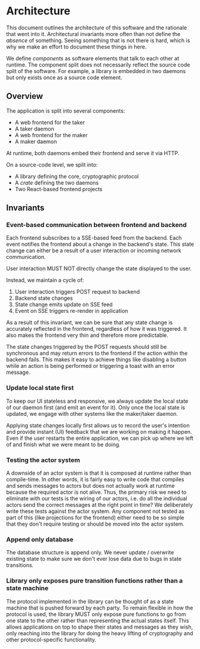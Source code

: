 # Architecture

This document outlines the architecture of this software and the rationale that went into it.
Architectural invariants more often than not define the _absence_ of something.
Seeing something that is not there is hard, which is why we make an effort to document these things in here.

We define _components_ as software elements that talk to each other at runtime.
The component split does not necessarily reflect the source code split of the software.
For example, a library is embedded in two daemons but only exists once as a source code element.

## Overview

The application is split into several components:

- A web frontend for the taker
- A taker daemon
- A web frontend for the maker
- A maker daemon

At runtime, both daemons embed their frontend and serve it via HTTP.

On a source-code level, we split into:

- A library defining the core, cryptographic protocol
- A _crate_ defining the two daemons
- Two React-based frontend projects

## Invariants

### Event-based communication between frontend and backend

Each frontend subscribes to a SSE-based feed from the backend.
Each event notifies the frontend about a change in the backend's state.
This state change can either be a result of a user interaction or incoming network communication.

User interaction MUST NOT directly change the state displayed to the user.

Instead, we maintain a cycle of:

1. User interaction triggers POST request to backend
2. Backend state changes
3. State change emits update on SSE feed
4. Event on SSE triggers re-render in application

As a result of this invariant, we can be sure that any state change is accurately reflected in the frontend, regardless of how it was triggered.
It also makes the frontend very thin and therefore more predictable.

The state changes triggered by the POST requests should still be synchronous and may return errors to the frontend if the action within the backend fails.
This makes it easy to achieve things like disabling a button while an action is being performed or triggering a toast with an error message.

### Update local state first

To keep our UI stateless and responsive, we always update the local state of our daemon first (and emit an event for it).
Only once the local state is updated, we engage with other systems like the maker/taker daemon.

Applying state changes locally first allows us to record the user's intention and provide instant (UI) feedback that we are working on making it happen.
Even if the user restarts the entire application, we can pick up where we left of and finish what we were meant to be doing.

### Testing the actor system

A downside of an actor system is that it is composed at runtime rather than compile-time.
In other words, it is fairly easy to write code that compiles and sends messages to actors but does not actually work at runtime because the required actor is not alive.
Thus, the primary risk we need to eliminate with our tests is the wiring of our actors, i.e. do all the individual actors send the correct messages at the right point in time?
We deliberately write these tests against the actor system.
Any component not tested as part of this (like projections for the frontend) either need to be so simple that they don't require testing or should be moved into the actor system.

### Append only database

The database structure is append only.
We never update / overwrite existing state to make sure we don't ever lose data due to bugs in state transitions.

### Library only exposes pure transition functions rather than a state machine

The protocol implemented in the library can be thought of as a state machine that is pushed forward by each party.
To remain flexible in how the protocol is used, the library MUST only expose pure functions to go from one state to the other rather than representing the actual states itself.
This allows applications on top to shape their states and messages as they wish, only reaching into the library for doing the heavy lifting of cryptography and other protocol-specific functionality.
